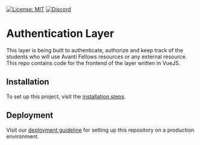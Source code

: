 [![License: MIT](https://img.shields.io/github/license/avantifellows/auth-layer?color=blue&style=flat-square)](LICENSE)
[![Discord](https://img.shields.io/discord/717975833226248303.svg?label=&logo=discord&logoColor=ffffff&color=7389D8&labelColor=6A7EC2&style=flat-square)](https://discord.gg/29qYD7fZtZ)

# Authentication Layer
This layer is being built to authenticate, authorize and keep track of the students who will use Avanti Fellows resources or any external resource.
This repo contains code for the frontend of the layer written in VueJS.

## Installation
To set up this project, visit the [installation steps](./docs/INSTALLATION.MD).

## Deployment
Visit our [deployment guideline](./docs/DEPLOYMENT.MD) for setting up this repository on a production environment.
